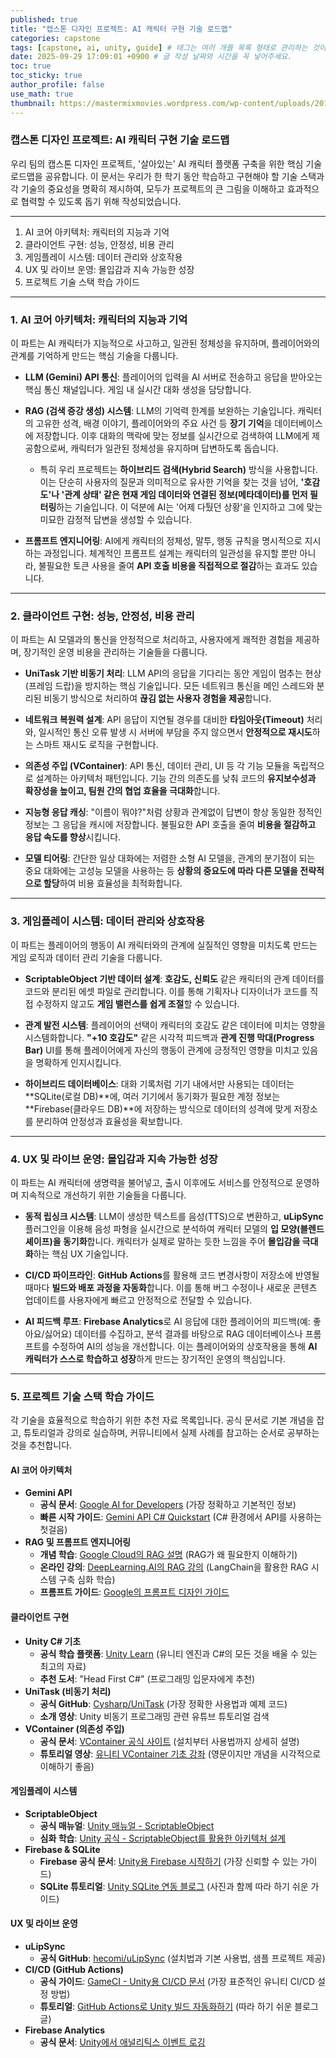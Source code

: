```yaml
---
published: true
title: "캡스톤 디자인 프로젝트: AI 캐릭터 구현 기술 로드맵"
categories: capstone
tags: [capstone, ai, unity, guide] # 태그는 여러 개를 목록 형태로 관리하는 것이 좋습니다.
date: 2025-09-29 17:09:01 +0900 # 글 작성 날짜와 시간을 꼭 넣어주세요.
toc: true
toc_sticky: true
author_profile: false
use_math: true 
thumbnail: https://mastermixmovies.wordpress.com/wp-content/uploads/2017/10/2001.gif?w=1241&h=546
---
```


### 캡스톤 디자인 프로젝트: AI 캐릭터 구현 기술 로드맵

우리 팀의 캡스톤 디자인 프로젝트, '살아있는' AI 캐릭터 플랫폼 구축을 위한 핵심 기술 로드맵을 공유합니다. 이 문서는 우리가 한 학기 동안 학습하고 구현해야 할 기술 스택과 각 기술의 중요성을 명확히 제시하여, 모두가 프로젝트의 큰 그림을 이해하고 효과적으로 협력할 수 있도록 돕기 위해 작성되었습니다.

-----

1.  AI 코어 아키텍처: 캐릭터의 지능과 기억
2.  클라이언트 구현: 성능, 안정성, 비용 관리
3.  게임플레이 시스템: 데이터 관리와 상호작용
4.  UX 및 라이브 운영: 몰입감과 지속 가능한 성장
5.  프로젝트 기술 스택 학습 가이드

-----

### 1\. AI 코어 아키텍처: 캐릭터의 지능과 기억

이 파트는 AI 캐릭터가 지능적으로 사고하고, 일관된 정체성을 유지하며, 플레이어와의 관계를 기억하게 만드는 핵심 기술을 다룹니다.

  * **LLM (Gemini) API 통신**: 플레이어의 입력을 AI 서버로 전송하고 응답을 받아오는 핵심 통신 채널입니다. 게임 내 실시간 대화 생성을 담당합니다.

  * **RAG (검색 증강 생성) 시스템**: LLM의 기억력 한계를 보완하는 기술입니다. 캐릭터의 고유한 성격, 배경 이야기, 플레이어와의 주요 사건 등 **장기 기억**을 데이터베이스에 저장합니다. 이후 대화의 맥락에 맞는 정보를 실시간으로 검색하여 LLM에게 제공함으로써, 캐릭터가 일관된 정체성을 유지하며 답변하도록 돕습니다.

      * 특히 우리 프로젝트는 **하이브리드 검색(Hybrid Search)** 방식을 사용합니다. 이는 단순히 사용자의 질문과 의미적으로 유사한 기억을 찾는 것을 넘어, **'호감도'나 '관계 상태' 같은 현재 게임 데이터와 연결된 정보(메타데이터)를 먼저 필터링**하는 기술입니다. 이 덕분에 AI는 '어제 다퉜던 상황'을 인지하고 그에 맞는 미묘한 감정적 답변을 생성할 수 있습니다.

  * **프롬프트 엔지니어링**: AI에게 캐릭터의 정체성, 말투, 행동 규칙을 명시적으로 지시하는 과정입니다. 체계적인 프롬프트 설계는 캐릭터의 일관성을 유지할 뿐만 아니라, 불필요한 토큰 사용을 줄여 **API 호출 비용을 직접적으로 절감**하는 효과도 있습니다.

-----

### 2\. 클라이언트 구현: 성능, 안정성, 비용 관리

이 파트는 AI 모델과의 통신을 안정적으로 처리하고, 사용자에게 쾌적한 경험을 제공하며, 장기적인 운영 비용을 관리하는 기술들을 다룹니다.

  * **UniTask 기반 비동기 처리**: LLM API의 응답을 기다리는 동안 게임이 멈추는 현상(프레임 드랍)을 방지하는 핵심 기술입니다. 모든 네트워크 통신을 메인 스레드와 분리된 비동기 방식으로 처리하여 **끊김 없는 사용자 경험을 제공**합니다.

  * **네트워크 복원력 설계**: API 응답이 지연될 경우를 대비한 **타임아웃(Timeout)** 처리와, 일시적인 통신 오류 발생 시 서버에 부담을 주지 않으면서 **안정적으로 재시도**하는 스마트 재시도 로직을 구현합니다.

  * **의존성 주입 (VContainer)**: API 통신, 데이터 관리, UI 등 각 기능 모듈을 독립적으로 설계하는 아키텍처 패턴입니다. 기능 간의 의존도를 낮춰 코드의 **유지보수성과 확장성을 높이고, 팀원 간의 협업 효율을 극대화**합니다.

  * **지능형 응답 캐싱**: "이름이 뭐야?"처럼 상황과 관계없이 답변이 항상 동일한 정적인 정보는 그 응답을 캐시에 저장합니다. 불필요한 API 호출을 줄여 **비용을 절감하고 응답 속도를 향상**시킵니다.

  * **모델 티어링**: 간단한 일상 대화에는 저렴한 소형 AI 모델을, 관계의 분기점이 되는 중요 대화에는 고성능 모델을 사용하는 등 **상황의 중요도에 따라 다른 모델을 전략적으로 할당**하여 비용 효율성을 최적화합니다.

-----

### 3\. 게임플레이 시스템: 데이터 관리와 상호작용

이 파트는 플레이어의 행동이 AI 캐릭터와의 관계에 실질적인 영향을 미치도록 만드는 게임 로직과 데이터 관리 기술을 다룹니다.

  * **ScriptableObject 기반 데이터 설계**: **호감도, 신뢰도** 같은 캐릭터의 관계 데이터를 코드와 분리된 에셋 파일로 관리합니다. 이를 통해 기획자나 디자이너가 코드를 직접 수정하지 않고도 **게임 밸런스를 쉽게 조절**할 수 있습니다.

  * **관계 발전 시스템**: 플레이어의 선택이 캐릭터의 호감도 같은 데이터에 미치는 영향을 시스템화합니다. **"+10 호감도"** 같은 시각적 피드백과 **관계 진행 막대(Progress Bar)** UI를 통해 플레이어에게 자신의 행동이 관계에 긍정적인 영향을 미치고 있음을 명확하게 인지시킵니다.

  * **하이브리드 데이터베이스**: 대화 기록처럼 기기 내에서만 사용되는 데이터는 \*\*SQLite(로컬 DB)\*\*에, 여러 기기에서 동기화가 필요한 계정 정보는 \*\*Firebase(클라우드 DB)\*\*에 저장하는 방식으로 데이터의 성격에 맞게 저장소를 분리하여 안정성과 효율성을 확보합니다.

-----

### 4\. UX 및 라이브 운영: 몰입감과 지속 가능한 성장

이 파트는 AI 캐릭터에 생명력을 불어넣고, 출시 이후에도 서비스를 안정적으로 운영하며 지속적으로 개선하기 위한 기술들을 다룹니다.

  * **동적 립싱크 시스템**: LLM이 생성한 텍스트를 음성(TTS)으로 변환하고, **uLipSync** 플러그인을 이용해 음성 파형을 실시간으로 분석하여 캐릭터 모델의 **입 모양(블렌드 셰이프)을 동기화**합니다. 캐릭터가 실제로 말하는 듯한 느낌을 주어 **몰입감을 극대화**하는 핵심 UX 기술입니다.

  * **CI/CD 파이프라인**: **GitHub Actions**를 활용해 코드 변경사항이 저장소에 반영될 때마다 **빌드와 배포 과정을 자동화**합니다. 이를 통해 버그 수정이나 새로운 콘텐츠 업데이트를 사용자에게 빠르고 안정적으로 전달할 수 있습니다.

  * **AI 피드백 루프**: **Firebase Analytics**로 AI 응답에 대한 플레이어의 피드백(예: 좋아요/싫어요) 데이터를 수집하고, 분석 결과를 바탕으로 RAG 데이터베이스나 프롬프트를 수정하여 AI의 성능을 개선합니다. 이는 플레이어와의 상호작용을 통해 **AI 캐릭터가 스스로 학습하고 성장**하게 만드는 장기적인 운영의 핵심입니다.

-----

### 5\. 프로젝트 기술 스택 학습 가이드

각 기술을 효율적으로 학습하기 위한 추천 자료 목록입니다. 공식 문서로 기본 개념을 잡고, 튜토리얼과 강의로 실습하며, 커뮤니티에서 실제 사례를 참고하는 순서로 공부하는 것을 추천합니다.

#### **AI 코어 아키텍처**

  * **Gemini API**
      * **공식 문서**: [Google AI for Developers](https://ai.google.dev/docs) (가장 정확하고 기본적인 정보)
      * **빠른 시작 가이드**: [Gemini API C\# Quickstart](https://www.google.com/search?q=https://ai.google.dev/docs/csharp_quickstart) (C\# 환경에서 API를 사용하는 첫걸음)
  * **RAG 및 프롬프트 엔지니어링**
      * **개념 학습**: [Google Cloud의 RAG 설명](https://cloud.google.com/use-cases/retrieval-augmented-generation?hl=ko) (RAG가 왜 필요한지 이해하기)
      * **온라인 강의**: [DeepLearning.AI의 RAG 강의](https://www.deeplearning.ai/short-courses/langchain-for-llm-application-development/) (LangChain을 활용한 RAG 시스템 구축 심화 학습)
      * **프롬프트 가이드**: [Google의 프롬프트 디자인 가이드](https://www.google.com/search?q=https://cloud.google.com/vertex-ai/docs/generative-ai/learn/prompt-design)

#### **클라이언트 구현**

  * **Unity C\# 기초**
      * **공식 학습 플랫폼**: [Unity Learn](https://learn.unity.com/) (유니티 엔진과 C\#의 모든 것을 배울 수 있는 최고의 자료)
      * **추천 도서**: "Head First C\#" (프로그래밍 입문자에게 추천)
  * **UniTask (비동기 처리)**
      * **공식 GitHub**: [Cysharp/UniTask](https://github.com/Cysharp/UniTask) (가장 정확한 사용법과 예제 코드)
      * **소개 영상**: Unity 비동기 프로그래밍 관련 유튜브 튜토리얼 검색
  * **VContainer (의존성 주입)**
      * **공식 문서**: [VContainer 공식 사이트](https://vcontainer.hadashikick.jp/) (설치부터 사용법까지 상세히 설명)
      * **튜토리얼 영상**: [유니티 VContainer 기초 강좌](https://www.youtube.com/watch?v=17U3bLkFgEU) (영문이지만 개념을 시각적으로 이해하기 좋음)

#### **게임플레이 시스템**

  * **ScriptableObject**
      * **공식 매뉴얼**: [Unity 매뉴얼 - ScriptableObject](https://docs.unity3d.com/kr/current/Manual/class-ScriptableObject.html)
      * **심화 학습**: [Unity 공식 - ScriptableObject를 활용한 아키텍처 설계](https://unity.com/how-to/architect-game-code-scriptable-objects)
  * **Firebase & SQLite**
      * **Firebase 공식 문서**: [Unity용 Firebase 시작하기](https://firebase.google.com/docs/unity/setup?hl=ko) (가장 신뢰할 수 있는 가이드)
      * **SQLite 튜토리얼**: [Unity SQLite 연동 블로그](https://wergia.tistory.com/177) (사진과 함께 따라 하기 쉬운 가이드)

#### **UX 및 라이브 운영**

  * **uLipSync**
      * **공식 GitHub**: [hecomi/uLipSync](https://github.com/hecomi/uLipSync) (설치법과 기본 사용법, 샘플 프로젝트 제공)
  * **CI/CD (GitHub Actions)**
      * **공식 가이드**: [GameCI - Unity용 CI/CD 문서](https://game.ci/docs/) (가장 표준적인 유니티 CI/CD 설정 방법)
      * **튜토리얼**: [GitHub Actions로 Unity 빌드 자동화하기](https://dev.to/virtualmaker/automating-unity-builds-with-github-actions-1inf) (따라 하기 쉬운 블로그 글)
  * **Firebase Analytics**
      * **공식 문서**: [Unity에서 애널리틱스 이벤트 로깅](https://firebase.google.com/docs/analytics/unity/events?hl=ko)